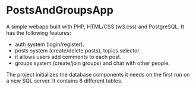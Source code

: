 # PostsAndGroupsApp
A simple webapp built with PHP, HTML/CSS (w3.css) and PostgreSQL.
It has the following features:
- auth system (login/register).
- posts system (create/delete posts), topics selector.
- it allows users add comments to each post.
- groups system (create/join groups) and chat with other people.

The project initializes the database components it needs on the first run
on a new SQL server. It contains 8 different tables.
